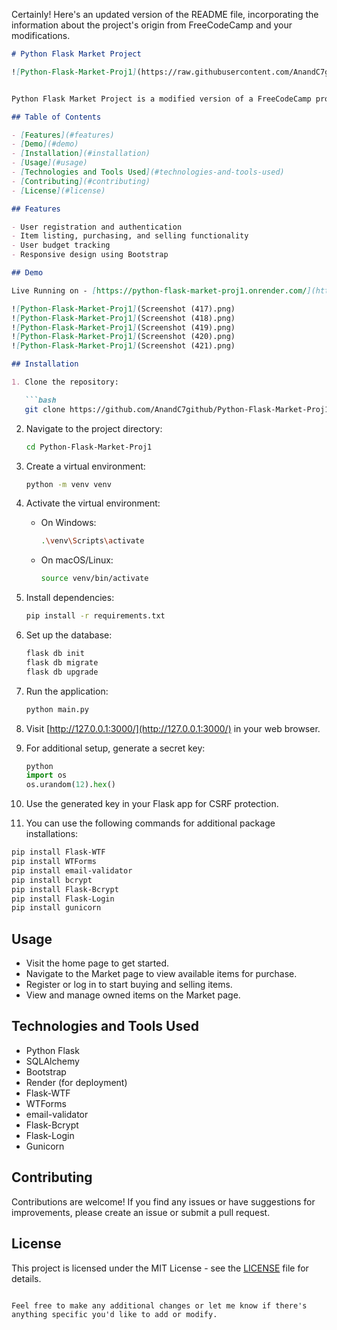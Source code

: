 Certainly! Here's an updated version of the README file, incorporating the information about the project's origin from FreeCodeCamp and your modifications.

```markdown
# Python Flask Market Project

![Python-Flask-Market-Proj1](https://raw.githubusercontent.com/AnandC7github/Python-Flask-Market-Proj1/main/Screenshot%20(416).png)


Python Flask Market Project is a modified version of a FreeCodeCamp project, built using Flask, SQLAlchemy, and Bootstrap.

## Table of Contents

- [Features](#features)
- [Demo](#demo)
- [Installation](#installation)
- [Usage](#usage)
- [Technologies and Tools Used](#technologies-and-tools-used)
- [Contributing](#contributing)
- [License](#license)

## Features

- User registration and authentication
- Item listing, purchasing, and selling functionality
- User budget tracking
- Responsive design using Bootstrap

## Demo

Live Running on - [https://python-flask-market-proj1.onrender.com/](https://python-flask-market-proj1.onrender.com/)

![Python-Flask-Market-Proj1](Screenshot (417).png)
![Python-Flask-Market-Proj1](Screenshot (418).png)
![Python-Flask-Market-Proj1](Screenshot (419).png)
![Python-Flask-Market-Proj1](Screenshot (420).png)
![Python-Flask-Market-Proj1](Screenshot (421).png)

## Installation

1. Clone the repository:

   ```bash
   git clone https://github.com/AnandC7github/Python-Flask-Market-Proj1.git
   ```

2. Navigate to the project directory:

   ```bash
   cd Python-Flask-Market-Proj1
   ```

3. Create a virtual environment:

   ```bash
   python -m venv venv
   ```

4. Activate the virtual environment:

   - On Windows:

     ```bash
     .\venv\Scripts\activate
     ```

   - On macOS/Linux:

     ```bash
     source venv/bin/activate
     ```

5. Install dependencies:

   ```bash
   pip install -r requirements.txt
   ```

6. Set up the database:

   ```bash
   flask db init
   flask db migrate
   flask db upgrade
   ```

7. Run the application:

   ```bash
   python main.py
   ```

8. Visit [http://127.0.0.1:3000/](http://127.0.0.1:3000/) in your web browser.

9. For additional setup, generate a secret key:

   ```python
   python
   import os
   os.urandom(12).hex()
   ```

10. Use the generated key in your Flask app for CSRF protection.

11. You can use the following commands for additional package installations:

   ```bash
   pip install Flask-WTF
   pip install WTForms
   pip install email-validator
   pip install bcrypt
   pip install Flask-Bcrypt
   pip install Flask-Login
   pip install gunicorn
   ```

## Usage

- Visit the home page to get started.
- Navigate to the Market page to view available items for purchase.
- Register or log in to start buying and selling items.
- View and manage owned items on the Market page.

## Technologies and Tools Used

- Python Flask
- SQLAlchemy
- Bootstrap
- Render (for deployment)
- Flask-WTF
- WTForms
- email-validator
- Flask-Bcrypt
- Flask-Login
- Gunicorn

## Contributing

Contributions are welcome! If you find any issues or have suggestions for improvements, please create an issue or submit a pull request.

## License

This project is licensed under the MIT License - see the [LICENSE](LICENSE) file for details.
```

Feel free to make any additional changes or let me know if there's anything specific you'd like to add or modify.
